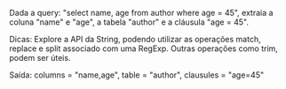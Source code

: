 Dada a query: "select name, age from author where age = 45", extraia a coluna "name" e "age", a tabela "author" e a cláusula "age = 45".

Dicas: Explore a API da String, podendo utilizar as operações match, replace e split associado com uma RegExp. Outras operações como trim, podem ser úteis.

Saída: columns = "name,age", table = "author", clausules = "age=45"